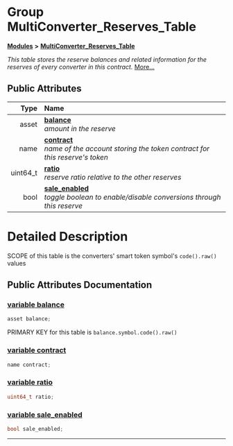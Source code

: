 
# Group MultiConverter\_Reserves\_Table


[**Modules**](modules.md)
 **>** [**MultiConverter\_Reserves\_Table**](group___multi_converter___reserves___table.md)



_This table stores the reserve balances and related information for the reserves of every converter in this contract._ [More...](#detailed-description)














## Public Attributes

| Type | Name |
| ---: | :--- |
|  asset | [**balance**](group___multi_converter___reserves___table.md#variable-balance)  <br>_amount in the reserve_  |
|  name | [**contract**](group___multi_converter___reserves___table.md#variable-contract)  <br>_name of the account storing the token contract for this reserve's token_  |
|  uint64\_t | [**ratio**](group___multi_converter___reserves___table.md#variable-ratio)  <br>_reserve ratio relative to the other reserves_  |
|  bool | [**sale\_enabled**](group___multi_converter___reserves___table.md#variable-sale-enabled)  <br>_toggle boolean to enable/disable conversions through this reserve_  |










# Detailed Description


SCOPE of this table is the converters' smart token symbol's `code().raw()` values 

    
## Public Attributes Documentation


### <a href="#variable-balance" id="variable-balance">variable balance </a>


```cpp
asset balance;
```


PRIMARY KEY for this table is `balance.symbol.code().raw()` 

        

### <a href="#variable-contract" id="variable-contract">variable contract </a>


```cpp
name contract;
```



### <a href="#variable-ratio" id="variable-ratio">variable ratio </a>


```cpp
uint64_t ratio;
```



### <a href="#variable-sale-enabled" id="variable-sale-enabled">variable sale\_enabled </a>


```cpp
bool sale_enabled;
```



------------------------------
